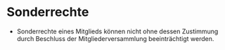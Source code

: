 # Sonderrechte

- Sonderrechte eines Mitglieds können nicht ohne dessen Zustimmung durch Beschluss der Mitgliederversammlung beeinträchtigt werden.

